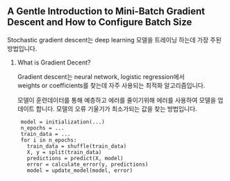 ## A Gentle Introduction to Mini-Batch Gradient Descent and How to Configure Batch Size

Stochastic gradient descent는 deep learning 모델을 트레이닝 하는데 가장 주된 방법입니다. 

1. What is Gradient Decent?

    Gradient descent는 neural network, logistic regression에서  
    weights or coefficients를 찾는데 자주 사용되는 최적화 알고리즘입니다.
    
    모델이 훈련데이터를 통해 예층하고 에러를 줄이기위해 에러를 사용하여 모델을 업데이트 합니다.
    모델의 오류 기울기가 최소가되는 값을 찾는 방법입니다. 
    
        model = initialization(...)
        n_epochs = ...
        train_data = ...
        for i in n_epochs:
          train_data = shuffle(train_data)
          X, y = split(train_data)
          predictions = predict(X, model)
          error = calculate_error(y, predictions)
          model = update_model(model, error)
          
